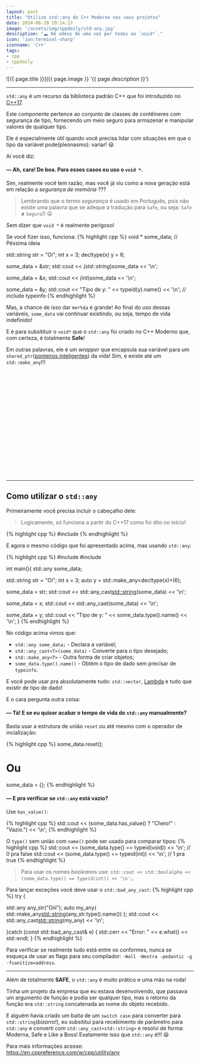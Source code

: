 ```yaml
---
layout: post
title: "Utilize std::any do C++ Moderno nos seus projetos"
date: 2024-06-20 19:14:17
image: '/assets/img/cppdaily/std-any.jpg'
description: "🕳️ Dê adeus de uma vez por todas ao `void*`."
icon: 'ion:terminal-sharp'
iconname: 'C++'
tags:
- cpp
- cppdaily
---
```


![{{ page.title }}]({{ page.image }} '{{ page.description }}')

---

`std::any` é um recurso da biblioteca padrão C++ que foi introduzido no [C++17](https://terminalroot.com.br/tags#cppdaily). 

Este componente pertence ao conjunto de classes de contêineres com segurança de tipo, fornecendo um meio seguro para armazenar e manipular valores de qualquer tipo. 

Ele é especialmente útil quando você precisa lidar com situações em que o tipo da variável pode(pleonasmo): variar! 😃 

Aí você diz:
#### — Ah, cara! De boa. Para esses casos eu uso o `void *`.

Sim, realmente você tem razão, mas você já viu como a nova geração está em relação a *segurança de memória* ???
> Lembrando que o termo *segurança* é usado em Português, pois não existe uma palavra que se adeque a tradução para `Safe`, ou seja: `Safe` **≠** `Seguro`)! 😛 

Sem dizer que `void *` é realmente perigoso!

Se você fizer isso, funciona:
{% highlight cpp %}
void * some_data; // Péssima ideia

std::string str = "Oi";
int x = 3;
decltype(x) y = 6;

some_data = &str;
std::cout << *(std::string*)some_data << '\n';

some_data = &x;
std::cout << *(int*)some_data << '\n';

some_data = &y;
std::cout << "Tipo de y: " << typeid(y).name() << '\n'; // include typeinfo
{% endhighlight %}

Mas, a chance de isso dar `mer%$a` é grande! Ao final do uso dessas variáveis, `some_data` vai continuar existindo, ou seja, tempo de vida indefinido!

E é para subsitituir o `void*` que o `std::any` foi criado no C++ Moderno que, com certeza, é totalmente **Safe**!

Em outras palavras, ele é um *wrapper* que encapsula sua variável para um `shared_ptr`([ponteiros inteligentes](https://terminalroot.com.br/2022/08/entenda-ponteiros-inteligentes-em-cpp-smart-pointers.html)) da vida! Sim, e existe até um `std::make_any`!!! 


<!-- SQUARE - GAMES ROOT -->
<script async src="//pagead2.googlesyndication.com/pagead/js/adsbygoogle.js"></script>
<ins class="adsbygoogle"
style="display:inline-block;width:336px;height:280px"
data-ad-client="ca-pub-2838251107855362"
data-ad-slot="5351066970"></ins>
<script>
(adsbygoogle = window.adsbygoogle || []).push({});
</script>

---

## Como utilizar o `std::any`
Primeiramente você precisa incluir o cabeçalho dele:
> Logicamente, só funciona a partir do C++17 como foi dito no início!

{% highlight cpp %}
#include <any>
{% endhighlight %}

E agora o mesmo código que foi apresentado acima, mas usando `std::any`:

{% highlight cpp %}
#include <iostream>
#include <any>

int main(){
  std::any some_data;

  std::string str = "Oi";
  int x = 3;
  auto y = std::make_any<decltype(x)>(6);

  some_data = str;
  std::cout << std::any_cast<std::string>(some_data) << '\n';

  some_data = x;
  std::cout << std::any_cast<int>(some_data) << '\n';

  some_data = y;
  std::cout << "Tipo de y: " << some_data.type().name() << '\n';
}
{% endhighlight %}

No código acima vimos que:
+ `std::any some_data;` - Declara a variável;
+ `std::any_cast<T>(some_data)` - Converte para o tipo desejado;
+ `std::make_any<T>` - Outra forma de criar objetos;
+ `some_data.type().name()` - Obtém o tipo de dado sem precisar de `typeinfo`.

E você pode usar pra absolutamente tudo: `std::vector`, [Lambda](https://terminalroot.com.br/2021/04/10-exemplos-de-uso-de-funcoes-lambda-em-cpp.html) e tudo que existir de tipo de dado!

E o cara pergunta outra coisa:
#### — Tá! E se eu quiser acabar o tempo de vida do `std::any` manualmente?

Basta usar a estrutura de união `reset` ou até mesmo com o operador de incialização:

{% highlight cpp %}
some_data.reset();
# Ou
some_data = {};
{% endhighlight %}

#### — E pra verificar se `std::any` está vazio?
Use `has_value()`:

{% highlight cpp %}
std::cout << (some_data.has_value() ? "Cheio!" : "Vazio.") << '\n';
{% endhighlight %}

O `type()` sem união com `name()` pode ser usado para comparar tipos:
{% highlight cpp %}
std::cout << (some_data.type() == typeid(void)) << '\n'; // 0 pra false
std::cout << (some_data.type() == typeid(int)) << '\n'; // 1 pra true
{% endhighlight %}
> Para usar os nomes *booleanos* use: `std::cout << std::boolalpha <<  (some_data.type() == typeid(int)) << '\n';`.

Para lançar exceções você deve usar o `std::bad_any_cast`:
{% highlight cpp %}
try {

  std::any any_str("Oiii");
  auto my_any{ std::make_any<std::string>(any_str.type().name()) };
  std::cout << std::any_cast<std::string>(my_any) << '\n';

}catch (const std::bad_any_cast& e) {
  std::cerr << "Error: " << e.what() << std::endl;
}
{% endhighlight %}

Para verificar se realmente tudo está entre os conformes, nunca se esqueça de usar as flags para seu compilador: `-Wall -Wextra -pedantic -g -fsanitize=address`.

---

Além de totalmente **SAFE**, o `std::any` é muito prático e uma mão na roda! 

Tinha um projeto da empresa que eu estava desenvolvendo, que passava um argumento de função e podia ser qualquer tipo, mas o retorno da função era `std::string` concatenada ao nome do objeto recebido.

E alguém havia criado um baita de um `switch case` para converter para `std::string`(*bizarro!*), eu subsititui para recebimento de parâmetro para `std::any` e converti com `std::any_cast<std::string>` e resolvi de forma: Moderna, Safe e Like a Boss! Exatamente isso que `std::any` é!!! 😃 

Para mais informações acesse: <https://en.cppreference.com/w/cpp/utility/any>


